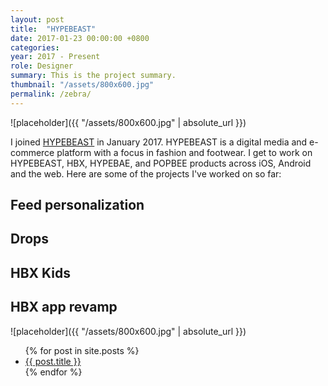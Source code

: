 ```yaml
---
layout: post
title:  "HYPEBEAST"
date: 2017-01-23 00:00:00 +0800
categories:
year: 2017 - Present
role: Designer
summary: This is the project summary.
thumbnail: "/assets/800x600.jpg"
permalink: /zebra/
---
```


![placeholder]({{ "/assets/800x600.jpg" | absolute_url }})

I joined [HYPEBEAST](https://hypebeast.com) in January 2017. HYPEBEAST is a digital media and e-commerce platform with a focus in fashion and footwear. I get to work on HYPEBEAST, HBX, HYPEBAE, and POPBEE products across iOS, Android and the web. Here are some of the projects I've worked on so far:

## Feed personalization

## Drops

## HBX Kids

## HBX app revamp

![placeholder]({{ "/assets/800x600.jpg" | absolute_url }})
<ul>
  {% for post in site.posts %}
    <li>
      <a href="{{ post.url }}">{{ post.title }}</a>
    </li>
  {% endfor %}
</ul>